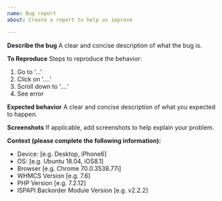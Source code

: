 ```yaml
---
name: Bug report
about: Create a report to help us improve

---
```


**Describe the bug**
A clear and concise description of what the bug is.

**To Reproduce**
Steps to reproduce the behavior:
1. Go to '...'
2. Click on '....'
3. Scroll down to '....'
4. See error

**Expected behavior**
A clear and concise description of what you expected to happen.

**Screenshots**
If applicable, add screenshots to help explain your problem.

**Context (please complete the following information):**
 - Device: [e.g. Desktop, iPhone6]
 - OS: [e.g. Ubuntu 18.04, iOS8.1]
 - Browser [e.g. Chrome 70.0.3538.77i]
 - WHMCS Version [e.g. 7.6]
 - PHP Version [e.g. 7.2.12]
 - ISPAPI Backorder Module Version [e.g. v2.2.2]
